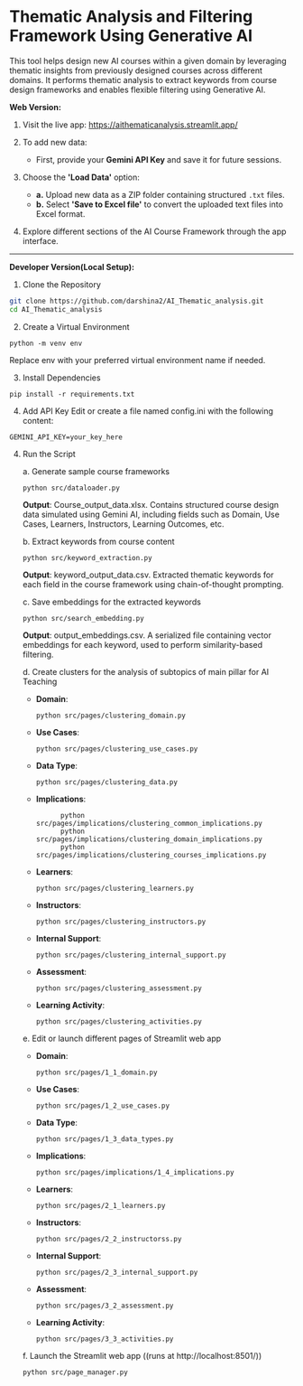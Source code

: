 # Thematic Analysis and Filtering Framework Using Generative AI 

This tool helps design new AI courses within a given domain by leveraging thematic insights from previously designed courses across different domains. It performs thematic analysis to extract keywords from course design frameworks and enables flexible filtering using Generative AI.



**Web Version:**

1. Visit the live app: https://aithematicanalysis.streamlit.app/
   
2. To add new data:
   - First, provide your **Gemini API Key** and save it for future sessions.

3. Choose the **'Load Data'** option:
   - **a.** Upload new data as a ZIP folder containing structured `.txt` files.
   - **b.** Select **'Save to Excel file'** to convert the uploaded text files into Excel format.

4. Explore different sections of the AI Course Framework through the app interface.
---

**Developer Version(Local Setup):**

1. Clone the Repository
```bash
git clone https://github.com/darshina2/AI_Thematic_analysis.git
cd AI_Thematic_analysis
```
2. Create a Virtual Environment
```
python -m venv env
```
  Replace env with your preferred virtual environment name if needed. 

3. Install Dependencies
```
pip install -r requirements.txt
```
4. Add API Key
   Edit or create a file named config.ini with the following content:
```
GEMINI_API_KEY=your_key_here
```
4. Run the Script
   
   a. Generate sample course frameworks
   ```
   python src/dataloader.py
   ```
   **Output**: Course_output_data.xlsx.
   Contains structured course design data simulated using Gemini AI, including fields such as Domain, Use Cases, Learners, Instructors, Learning Outcomes, etc.

   b. Extract keywords from course content
   ```
   python src/keyword_extraction.py
   ```
   **Output**: keyword_output_data.csv.
   Extracted thematic keywords for each field in the course framework using chain-of-thought prompting.

   c. Save embeddings for the extracted keywords 
   ```
   python src/search_embedding.py
   ```
   **Output**: output_embeddings.csv.
   A serialized file containing vector embeddings for each keyword, used to perform similarity-based filtering.

   d. Create clusters for the analysis of subtopics of main pillar for AI Teaching
      
      - **Domain**:
        ```
        python src/pages/clustering_domain.py
        ```
      - **Use Cases**:
         ```
        python src/pages/clustering_use_cases.py
         ```
      - **Data Type**:
        ```
        python src/pages/clustering_data.py
        ```
      - **Implications**:
        ```
              python src/pages/implications/clustering_common_implications.py
              python src/pages/implications/clustering_domain_implications.py
              python src/pages/implications/clustering_courses_implications.py
        ```
      - **Learners**:
         ```
        python src/pages/clustering_learners.py
         ```
      - **Instructors**:
        ```
        python src/pages/clustering_instructors.py
        ```
      - **Internal Support**:
        ```
        python src/pages/clustering_internal_support.py
        ```
      - **Assessment**:
        ```
        python src/pages/clustering_assessment.py
        ```
      - **Learning Activity**:
        ```
        python src/pages/clustering_activities.py
        ```
   e. Edit or launch different pages of Streamlit web app
      - **Domain**:
        ```
        python src/pages/1_1_domain.py
        ```
      - **Use Cases**:
         ```
        python src/pages/1_2_use_cases.py
         ```
      - **Data Type**:
        ```
        python src/pages/1_3_data_types.py
        ```
      - **Implications**:
        ```
        python src/pages/implications/1_4_implications.py
        ```
      - **Learners**:
         ```
        python src/pages/2_1_learners.py
         ```
      - **Instructors**:
        ```
        python src/pages/2_2_instructorss.py
        ```
      - **Internal Support**:
        ```
        python src/pages/2_3_internal_support.py
        ```
      - **Assessment**:
        ```
        python src/pages/3_2_assessment.py
        ```
      - **Learning Activity**:
        ```
        python src/pages/3_3_activities.py
        ```
   
   f. Launch the Streamlit web app ((runs at http://localhost:8501/))
   ```
   python src/page_manager.py
   ```
   

